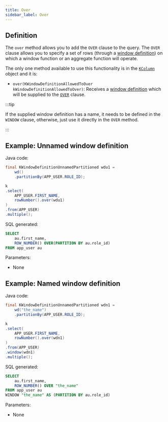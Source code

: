 ```yaml
---
title: Over
sidebar_label: Over
---
```


## Definition

The `over` method allows you to add the `OVER` clause to the query. The `OVER` clause allows you to specify a set of rows (through a [window definition](/docs/select-statement/window/introduction#build-a-window-definition)) on which a window function or an aggregate function will operate.

The only one method available to use this functionality is in the [`KColumn`](/docs/select-statement/select/introduction#2-kcolumn) object and it is:

- `over(KWindowDefinitionAllowedToOver kWindowDefinitionAllowedToOver)`: Receives a [window definition](/docs/select-statement/window/introduction#build-a-window-definition) which will be supplied to the [`OVER`](/docs/select-statement/window/over) clause.

:::tip

If the supplied window definition has a name, it needs to be defined in the `WINDOW` clause, otherwise, just use it directly in the `OVER` method.

:::

## Example: Unnamed window definition

Java code:

```java
final KWindowDefinitionUnnamedPartitioned wdu1 =
    wd()
    .partitionBy(APP_USER.ROLE_ID);

k
.select(
    APP_USER.FIRST_NAME,
    rowNumber().over(wdu1)
)
.from(APP_USER)
.multiple();
```

SQL generated:

```sql
SELECT
    au.first_name,
    ROW_NUMBER() OVER(PARTITION BY au.role_id)
FROM app_user au
```

Parameters:

- None

## Example: Named window definition

Java code:

```java
final KWindowDefinitionUnnamedPartitioned wdn1 =
    wd("the_name")
    .partitionBy(APP_USER.ROLE_ID);

k
.select(
    APP_USER.FIRST_NAME,
    rowNumber().over(wdn1)
)
.from(APP_USER)
.window(wdn1)
.multiple();
```

SQL generated:

```sql
SELECT
    au.first_name,
    ROW_NUMBER() OVER "the_name"
FROM app_user au
WINDOW "the_name" AS (PARTITION BY au.role_id)
```

Parameters:

- None
